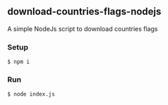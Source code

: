 ## download-countries-flags-nodejs
A simple NodeJs script to download countries flags

### Setup
```
$ npm i
```

### Run
```
$ node index.js
```

